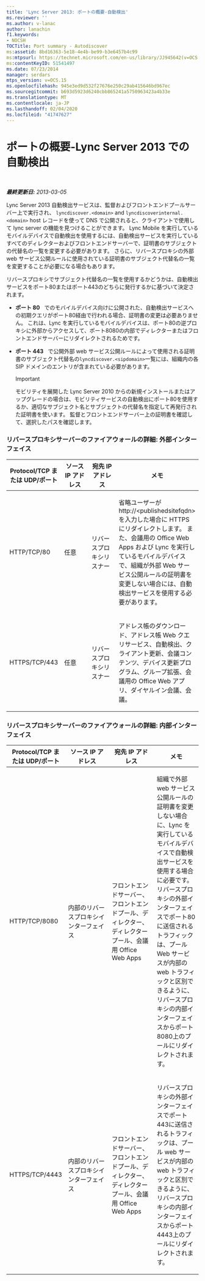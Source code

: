 ```yaml
---
title: 'Lync Server 2013: ポートの概要-自動検出'
ms.reviewer: ''
ms.author: v-lanac
author: lanachin
f1.keywords:
- NOCSH
TOCTitle: Port summary - Autodiscover
ms:assetid: 8bd16363-5e18-4e4b-be99-b3e6457b4c99
ms:mtpsurl: https://technet.microsoft.com/en-us/library/JJ945642(v=OCS.15)
ms:contentKeyID: 51541497
ms.date: 07/23/2014
manager: serdars
mtps_version: v=OCS.15
ms.openlocfilehash: 945e3ed9d532f27676e250c29ab415646bd967ec
ms.sourcegitcommit: b693d5923d6240cbb865241a5750963423a4b33e
ms.translationtype: MT
ms.contentlocale: ja-JP
ms.lasthandoff: 02/04/2020
ms.locfileid: "41747627"
---
```

<div data-xmlns="http://www.w3.org/1999/xhtml">

<div class="topic" data-xmlns="http://www.w3.org/1999/xhtml" data-msxsl="urn:schemas-microsoft-com:xslt" data-cs="http://msdn.microsoft.com/en-us/">

<div data-asp="http://msdn2.microsoft.com/asp">

# <a name="port-summary---autodiscover-in-lync-server-2013"></a>ポートの概要-Lync Server 2013 での自動検出

</div>

<div id="mainSection">

<div id="mainBody">

<span> </span>

_**最終更新日:** 2013-03-05_

Lync Server 2013 自動検出サービスは、監督およびフロントエンドプールサーバー上で実行され、 `lyncdiscover.<domain>` and `lyncdiscoverinternal.<domain>` host レコードを使って DNS で公開されると、クライアントで使用して lync server の機能を見つけることができます。 Lync Mobile を実行しているモバイルデバイスで自動検出を使用するには、自動検出サービスを実行しているすべてのディレクターおよびフロントエンドサーバーで、証明書のサブジェクトの代替名の一覧を変更する必要があります。 さらに、リバースプロキシの外部 web サービス公開ルールに使用されている証明書のサブジェクト代替名の一覧を変更することが必要になる場合もあります。

リバースプロキシでサブジェクト代替名の一覧を使用するかどうかは、自動検出サービスをポート80またはポート443のどちらに発行するかに基づいて決定されます。

  - **ポート 80**   でのモバイルデバイス向けに公開された、自動検出サービスへの初期クエリがポート80経由で行われる場合、証明書の変更は必要ありません。 これは、Lync を実行しているモバイルデバイスは、ポート80の逆プロキシに外部からアクセスして、ポート8080の内部でディレクターまたはフロントエンドサーバーにリダイレクトされるためです。

  - **ポート 443**   で公開外部 web サービス公開ルールによって使用される証明書のサブジェクト代替名の`lyncdiscover.<sipdomain>`一覧には、組織内の各 SIP ドメインのエントリが含まれている必要があります。
    
    <div>
    

    > [!IMPORTANT]  
    > モビリティを展開した Lync Server 2010 からの新規インストールまたはアップグレードの場合は、モビリティサービスの自動検出にポート80を使用するか、適切なサブジェクト名とサブジェクトの代替名を指定して再発行された証明書を使います。 監督とフロントエンドサーバー上の証明書を確認して、選択したパスを確認します。

    
    </div>

### <a name="firewall-details-for-reverse-proxy-server-external-interface"></a>リバースプロキシサーバーのファイアウォールの詳細: 外部インターフェイス

<table>
<colgroup>
<col style="width: 25%" />
<col style="width: 25%" />
<col style="width: 25%" />
<col style="width: 25%" />
</colgroup>
<thead>
<tr class="header">
<th>Protocol/TCP または UDP/ポート</th>
<th>ソース IP アドレス</th>
<th>宛先 IP アドレス</th>
<th>メモ</th>
</tr>
</thead>
<tbody>
<tr class="odd">
<td><p>HTTP/TCP/80</p></td>
<td><p>任意</p></td>
<td><p>リバースプロキシリスナー</p></td>
<td><p>省略ユーザーが http://&lt;publishedsitefqdn&gt;を入力した場合に HTTPS にリダイレクトします。 また、会議用の Office Web Apps および Lync を実行しているモバイルデバイスで、組織が外部 Web サービス公開ルールの証明書を変更しない場合には、自動検出サービスを使用する必要があります。</p></td>
</tr>
<tr class="even">
<td><p>HTTPS/TCP/443</p></td>
<td><p>任意</p></td>
<td><p>リバースプロキシリスナー</p></td>
<td><p>アドレス帳のダウンロード、アドレス帳 Web クエリサービス、自動検出、クライアント更新、会議コンテンツ、デバイス更新プログラム、グループ拡張、会議用の Office Web アプリ、ダイヤルイン会議、会議。</p></td>
</tr>
</tbody>
</table>


### <a name="firewall-details-for-reverse-proxy-server-internal-interface"></a>リバースプロキシサーバーのファイアウォールの詳細: 内部インターフェイス

<table>
<colgroup>
<col style="width: 25%" />
<col style="width: 25%" />
<col style="width: 25%" />
<col style="width: 25%" />
</colgroup>
<thead>
<tr class="header">
<th>Protocol/TCP または UDP/ポート</th>
<th>ソース IP アドレス</th>
<th>宛先 IP アドレス</th>
<th>メモ</th>
</tr>
</thead>
<tbody>
<tr class="odd">
<td><p>HTTP/TCP/8080</p></td>
<td><p>内部のリバースプロキシインターフェイス</p></td>
<td><p>フロントエンドサーバー、フロントエンドプール、ディレクター、ディレクタープール、会議用 Office Web Apps</p></td>
<td><p>組織で外部 web サービス公開ルールの証明書を変更しない場合に、Lync を実行しているモバイルデバイスで自動検出サービスを使用する場合に必要です。 リバースプロキシの外部インターフェイスでポート80に送信されるトラフィックは、プール Web サービスが内部の web トラフィックと区別できるように、リバースプロキシの内部インターフェイスからポート8080上のプールにリダイレクトされます。</p></td>
</tr>
<tr class="even">
<td><p>HTTPS/TCP/4443</p></td>
<td><p>内部のリバースプロキシインターフェイス</p></td>
<td><p>フロントエンドサーバー、フロントエンドプール、ディレクター、ディレクタープール、会議用 Office Web Apps</p></td>
<td><p>リバースプロキシの外部インターフェイスでポート443に送信されるトラフィックは、プール web サービスが内部の web トラフィックと区別できるように、リバースプロキシの内部インターフェイスからポート4443上のプールにリダイレクトされます。</p></td>
</tr>
</tbody>
</table>


</div>

<span> </span>

</div>

</div>

</div>

